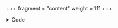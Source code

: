 +++
fragment = "content"
weight = 111
+++

<details><summary>Code</summary>

```
+++
fragment = "footer"
#disabled = true
date = "2016-09-07"
weight = 110
title = "Logo Title"
background = "secondary"

menu_title = "Link Title"

[asset]
  image = "logo.svg"
  text = "Logo Subtext"
  url = "#"
+++

#### Description Title

Project description such as:
Open source theme for your next project
Provided by Okkur Labs
```
</details>
